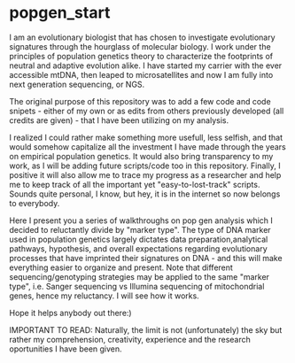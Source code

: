 # popgen_start

I am an evolutionary biologist that has chosen to investigate evolutionary signatures through the hourglass of molecular biology. I work under the principles of population genetics theory to characterize the footprints of neutral and adaptive evolution alike. I have started my carrier with the ever accessible mtDNA, then leaped to microsatellites and now I am fully into next generation sequencing, or NGS. 

The original purpose of this repository was to add a few code and code snipets - either of my own or as edits from others previously developed (all credits are given) - that I have been utilizing on my analysis. 

I realized I could rather make something more usefull, less selfish, and that would somehow capitalize all the investment I have made through the years on empirical population genetics. It would also bring transparency to my work, as I will be adding future scripts/code too in this repository. Finally, I positive it will also allow me to trace my progress as a researcher and help me to keep track of all the important yet "easy-to-lost-track" scripts. Sounds quite personal, I know, but hey, it is in the internet so now belongs to everybody. 

Here I present you a series of walkthroughs on pop gen analysis which I decided to reluctantly divide by "marker type". The type of DNA marker used in population genetics largely dictates data preparation,analytical pathways, hypothesis, and overall expectations regarding evolutionary processes that have imprinted their signatures on DNA - and this will make everything easier to organize and present. Note that different sequencing/genotyping strategies may be applied to the same "marker type", i.e. Sanger sequencing vs Illumina sequencing of mitochondrial genes, hence my reluctancy. I will see how it works. 

Hope it helps anybody out there:)

IMPORTANT TO READ: Naturally, the limit is not (unfortunately) the sky but rather my comprehension, creativity, experience and the research oportunities I have been given. 

